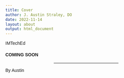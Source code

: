```yaml
---
title: Cover
author: J. Austin Straley, DO
date: 2022-11-14
layout: about
output: html_document
---
```

<html>
<head>
<meta charset="UTF-8">
<meta name="viewport" content="width=device-width, initial-scale=1">
<link rel="stylesheet" href="https://www.w3schools.com/w3css/4/w3.css">
<link rel="stylesheet" href="https://fonts.googleapis.com/css?family=Raleway">
<style>
body,h1 {font-family: "Raleway", sans-serif}
body, html {height: 100%}
.bgimg {
  background-image: url('https://github.com/jzstraley/jzstraley.github.io/blob/master/assets/snowy-exit.jpg?raw=true');
  min-height: 100%;
  background-position: center;
  background-repeat: no-repeat;
  background-size: cover;
}
</style>
</head>
<body>
<div class="bgimg w3-display-container w3-animate-opacity w3-text-white">
  <div class="w3-display-topleft w3-padding-large w3-xlarge">
    IMTechEd
  </div>
  <div class="w3-display-middle">
      <h4 class="w3-jumbo w3-animate-top w3-center">
        COMING SOON
      </h4>
      <hr class="w3-border-grey" style="margin:auto;width:40%">
      <p class="w3-large w3-center">By Austin</p>
  </div>
</div>

</body>
</html>

